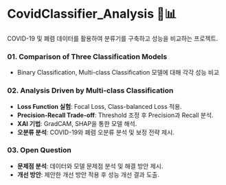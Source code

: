 # CovidClassifier_Analysis 🦠📊
COVID-19 및 폐렴 데이터를 활용하여 분류기를 구축하고 성능을 비교하는 프로젝트.

### 01. **Comparison of Three Classification Models**
- Binary Classification, Multi-class Classification 모델에 대해 각각 성능 비교

### 02. **Analysis Driven by Multi-class Classification**
- **Loss Function 실험**: Focal Loss, Class-balanced Loss 적용.
- **Precision-Recall Trade-off**: Threshold 조정 후 Precision과 Recall 분석.
- **XAI 기법**: GradCAM, SHAP을 통한 모델 해석.
- **오분류 분석**: COVID-19와 폐렴 오분류 분석 및 보정 전략 제시.

### 03. **Open Question**
- **문제점 분석**: 데이터와 모델 문제점 분석 및 해결 방안 제시.
- **개선 방안**: 제안한 개선 방안 적용 후 성능 개선 결과 도출.
